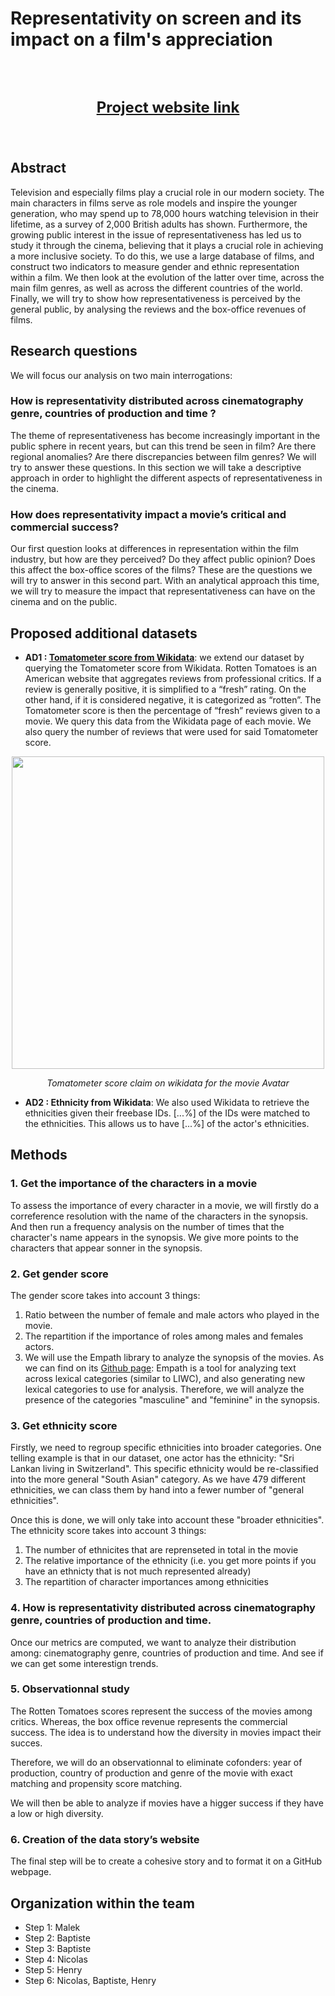 # Representativity on screen and its impact on a film's appreciation

<br>
<br>
<font size="5">
<p align="center">
  <b>
      <a href="https://nmuenger.github.io/2022_ada_datastory">Project website link</a>
  </b>
</p>
</font>
<br>

## Abstract

Television and especially films play a crucial role in our modern society. The main characters in films serve as role models and inspire the younger generation, who may spend up to 78,000 hours watching television in their lifetime, as a survey of 2,000 British adults has shown.
Furthermore, the growing public interest in the issue of representativeness has led us to study it through the cinema, believing that it plays a crucial role in achieving a more inclusive society.
To do this, we use a large database of films, and construct two indicators to measure gender and ethnic representation within a film. We then look at the evolution of the latter over time, across the main film genres, as well as across the different countries of the world. Finally, we will try to show how representativeness is perceived by the general public, by analysing the reviews and the box-office revenues of films.

## Research questions

We will focus our analysis on two main interrogations:

### How is representativity distributed across cinematography genre, countries of production and time ?
The theme of representativeness has become increasingly important in the public sphere in recent years, but can this trend be seen in film? Are there regional anomalies? Are there discrepancies between film genres? We will try to answer these questions. In this section we will take a descriptive approach in order to highlight the different aspects of representativeness in the cinema.


### How does representativity impact a movie’s critical and commercial success?
Our first question looks at differences in representation within the film industry, but how are they perceived? Do they affect public opinion? Does this affect the box-office scores of the films? These are the questions we will try to answer in this second part. With an analytical approach this time, we will try to measure the impact that representativeness can have on the cinema and on the public.

## Proposed additional datasets

* **AD1 : [Tomatometer score from Wikidata](https://www.rottentomatoes.com/)**: we extend our dataset by querying the Tomatometer score from Wikidata. Rotten Tomatoes is an American website that aggregates reviews from professional critics.
If a review is generally positive, it is simplified to a “fresh” rating. On the other hand, if it is considered negative, it is categorized as “rotten”. The Tomatometer score is then the percentage of “fresh” reviews given to a movie.
We query this data from the Wikidata page of each movie. We also query the number of reviews that were used for said Tomatometer score.


<p align="center">
  <img src="https://github.com/epfl-ada/ada-2022-homework-1-talesof1001datapoints/blob/main/tomatometer_score.png" width="500">
</p>
<p align="center">
  <em>Tomatometer score claim on wikidata for the movie Avatar</em>
</p>

* **AD2 : Ethnicity from Wikidata**: We also used Wikidata to retrieve the ethnicities given their freebase IDs. [...%] of the IDs were matched to the ethnicities. This allows us to have [...%] of the actor's ethnicities.


## Methods

### 1. Get the importance of the characters in a movie

To assess the importance of every character in a movie, we will firstly do a correference resolution with the name of the characters in the synopsis. And then run a frequency analysis on the number of times that the character's name appears in the synopsis.
We give more points to the characters that appear sonner in the synopsis.

### 2. Get gender score

The gender score takes into account 3 things:
1. Ratio between the number of female and male actors who played in the movie.
2. The repartition if the importance of roles among males and females actors.
3. We will use the Empath library to analyze the synopsis of the movies. As we can find on its  [Github page](https://github.com/Ejhfast/empath-client): Empath is a tool for analyzing text across lexical categories (similar to LIWC), and also generating new lexical categories to use for analysis. Therefore, we will analyze the presence of the categories "masculine" and "feminine" in the synopsis.   


### 3. Get ethnicity score

Firstly, we need to regroup specific ethnicities into broader categories. One telling example is that in our dataset, one actor has the ethnicity: "Sri Lankan living in Switzerland". This specific ethnicity would be re-classified into the more general "South Asian" category. As we have 479 different ethnicities, we can class them by hand into a fewer number of "general ethnicities".

Once this is done, we will only take into account these "broader ethnicities".
The ethnicity score takes into account 3 things:
1. The number of ethnicites that are reprenseted in total in the movie
2. The relative importance of the ethnicity (i.e. you get more points if you have an ethnicty that is not much represented already)
3. The repartition of character importances among ethnicities

### 4. How is representativity distributed across cinematography genre, countries of production and time.

Once our metrics are computed, we want to analyze their distribution among: cinematography genre, countries of production and time.
And see if we can get some interestign trends.

### 5. Observationnal study

The Rotten Tomatoes scores represent the success of the movies among critics. Whereas, the box office revenue represents the commercial success.
The idea is to understand how the diversity in movies impact their succes.

Therefore, we will do an observationnal to eliminate cofonders: year of production, country of production and genre of the movie with exact matching and propensity score matching.

We will then be able to analyze if movies have a higger success if they have a low or high diversity.

### 6. Creation of the data story’s website

The final step will be to create a cohesive story and to format it on a GitHub webpage.

## Organization within the team

* Step 1: Malek
* Step 2: Baptiste
* Step 3: Baptiste
* Step 4: Nicolas
* Step 5: Henry
* Step 6: Nicolas, Baptiste, Henry
